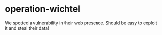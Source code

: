 # operation-wichtel

We spotted a vulnerability in their web presence. Should be easy to exploit it and steal their data!

